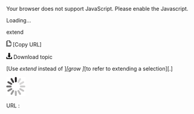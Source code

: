 Your browser does not support JavaScript. Please enable the Javascript.

Loading...

extend

![Copy URL](extend_files/Copy.png) [Copy URL]

![Download](extend_files/Download.png)
Download topic

[Use *extend* instead of ]*[grow ]*[to refer to extending a selection][.]

![In progress](extend_files/activity-large.gif)

URL :


